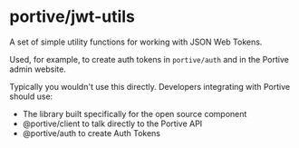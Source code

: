 # portive/jwt-utils

A set of simple utility functions for working with JSON Web Tokens.

Used, for example, to create auth tokens in `portive/auth` and in the Portive admin website.

Typically you wouldn't use this directly. Developers integrating with Portive should use:

- The library built specifically for the open source component
- @portive/client to talk directly to the Portive API
- @portive/auth to create Auth Tokens
